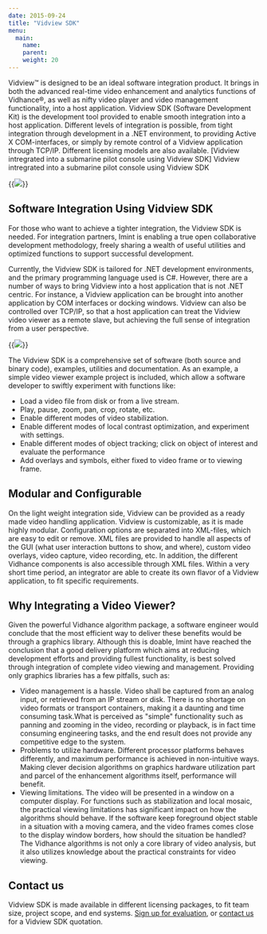 ```yaml
---
date: 2015-09-24
title: "Vidview SDK"
menu:
  main:
    name: 
    parent:
    weight: 20
---
```



Vidview™ is designed to be an ideal software integration product. It brings in both the advanced real-time video enhancement and analytics functions of Vidhance®, as well as nifty video player and video management functionality, into a host application. Vidview SDK (Software Development Kit) is the development tool provided to enable smooth integration into a host application. Different levels of integration is possible, from tight integration through development in a .NET environment, to providing Active X COM-interfaces, or simply by remote control of a Vidview application through TCP/IP. Different licensing models are also available.
[Vidview intregrated into a submarine pilot console using Vidview SDK] Vidview intregrated into a submarine pilot console using Vidview SDK

{{<img src="img/vidview/uw-blandat_282_0.jpg" class="small-image floatright">}}
## Software Integration Using Vidview SDK

For those who want to achieve a tighter integration, the Vidview SDK is needed. For integration partners, Imint is enabling a true open collaborative development methodology, freely sharing a wealth of useful utilities and optimized functions to support successful development.

Currently, the Vidview SDK is tailored for .NET development environments, and the primary programming language used is C#. However, there are a number of ways to bring Vidview into a host application that is not .NET centric. For instance, a Vidview application can be brought into another application by COM interfaces or docking windows. Vidview can also be controlled over TCP/IP, so that a host application can treat the Vidview video viewer as a remote slave, but achieving the full sense of integration from a user perspective.

{{<img src="img/vidview/vw-sdk-screenshot-web.png" class="small-image floatright">}}

The Vidview SDK is a comprehensive set of software (both source and binary code), examples, utilities and documentation. As an example, a simple video viewer example project is included, which allow a software developer to swiftly experiment with functions like:

- Load a video file from disk or from a live stream.
- Play, pause, zoom, pan, crop, rotate, etc.
- Enable different modes of video stabilization.
- Enable different modes of local contrast optimization, and experiment with settings.
- Enable different modes of object tracking; click on object of interest and evaluate the performance
- Add overlays and symbols, either fixed to video frame or to viewing frame.


## Modular and Configurable

On the light weight integration side, Vidview can be provided as a ready made video handling application. Vidview is  customizable, as it is made highly modular. Configuration options are separated into XML-files, which are easy to edit or remove. XML files are provided to handle all aspects of the GUI (what user interaction buttons to show, and where), custom video overlays, video capture, video recording, etc. In addition, the different Vidhance components is also accessible through XML files. Within a very short time period, an integrator are able to create its own flavor of a Vidview application, to fit specific requirements.

## Why Integrating a Video Viewer?

Given the powerful Vidhance algorithm package, a software engineer would conclude that the most efficient way to deliver these benefits would be through a graphics library. Although this is doable, Imint have reached the conclusion that a good delivery platform which aims at reducing development efforts and providing fullest functionality, is best solved through integration of complete video viewing and management. Providing only graphics libraries has a few pitfalls, such as:

- Video management is a hassle. Video shall be captured from an analog input, or retrieved from an IP stream or disk. There is no shortage on video formats or transport containers, making it a daunting and time consuming task.What is perceived as "simple" functionality such as panning and zooming in the video, recording or playback, is in fact time consuming engineering tasks, and the end result does not provide any competitive edge to the system.
- Problems to utilize hardware. Different processor platforms behaves differently, and maximum performance is achieved in non-intuitive ways. Making clever decision algorithms on graphics hardware utilization part and parcel of the enhancement algorithms itself, performance will benefit.
- Viewing limitations. The video will be presented in a window on a computer display. For functions such as stabilization and local mosaic, the practical viewing limitations has significant impact on how the algorithms should behave. If the software keep foreground object stable in a situation with a moving camera, and the video frames comes close to the display window borders, how should the situation be handled? The Vidhance algorithms is not only a core library of video analysis, but it also utilizes knowledge about the practical constraints for video viewing.


## Contact us

Vidview SDK is made available in different licensing packages, to fit team size, project scope, and end systems. [Sign up for evaluation](/imint.se/form/evaluation-request "Evaluation Request"), or [contact us](/imint.se/about/contact/ "Contact") for a Vidview SDK quotation.
